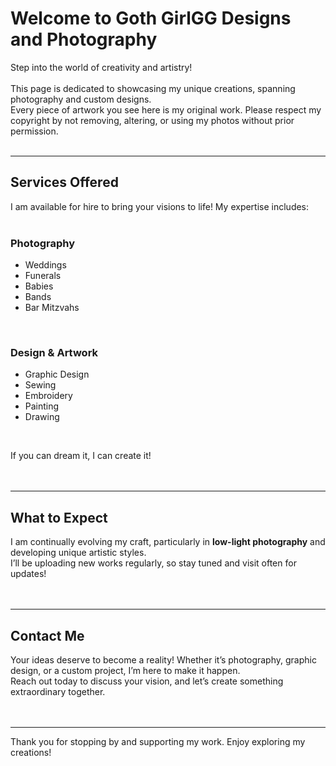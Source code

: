 # Welcome to Goth GirlGG Designs and Photography  

Step into the world of creativity and artistry! <br><br>
This page is dedicated to showcasing my unique creations, spanning photography and custom designs. <br>
Every piece of artwork you see here is my original work. Please respect my copyright by not removing, altering, or using my photos without prior permission. 
<br><br>

---

## **Services Offered**  
I am available for hire to bring your visions to life! My expertise includes:  
<br>

### **Photography**  
- Weddings  
- Funerals  
- Babies  
- Bands  
- Bar Mitzvahs  
<br>

### **Design & Artwork**  
- Graphic Design  
- Sewing  
- Embroidery  
- Painting  
- Drawing  
<br>

If you can dream it, I can create it!  
<br><br>

---

## **What to Expect**  
I am continually evolving my craft, particularly in **low-light photography** and developing unique artistic styles. <br>
I’ll be uploading new works regularly, so stay tuned and visit often for updates!  
<br><br>

---

## **Contact Me**  
Your ideas deserve to become a reality! Whether it’s photography, graphic design, or a custom project, I’m here to make it happen. <br>
Reach out today to discuss your vision, and let’s create something extraordinary together.  
<br><br>

---

Thank you for stopping by and supporting my work. Enjoy exploring my creations!
